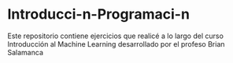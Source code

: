 # Introducci-n-Programaci-n
Este repositorio contiene ejercicios que realicé a lo largo del curso Introducción al Machine Learning desarrollado por el profeso Brian Salamanca
